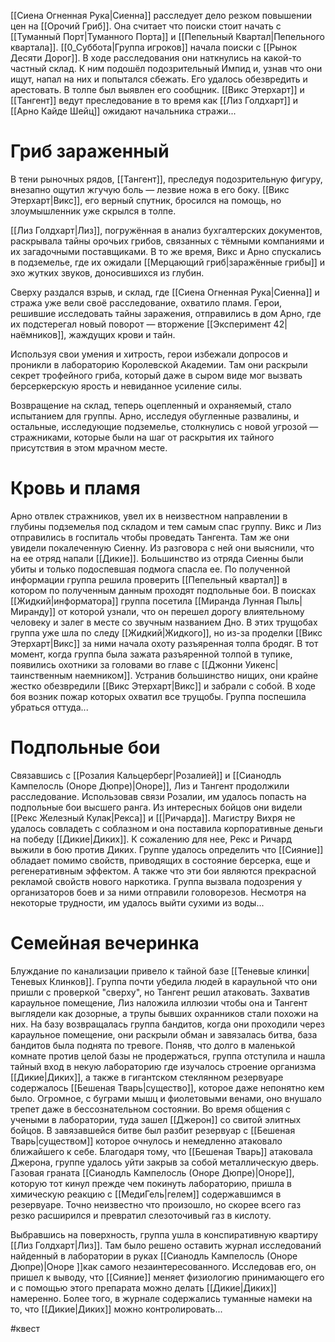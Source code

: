 [[Сиена Огненная Рука|Сиенна]] расследует дело резком повышении цен на [[Орочий Гриб]]. Она считает что поиски стоит начать с [[Туманный Порт|Туманного Порта]]  и [[Пепельный Квартал|Пепельного квартала]].
 [[0_Суббота|Группа игроков]] начала поиски с [[Рынок Десяти Дорог]]. В ходе расследования они наткнулись на какой-то частный склад. К ним подошёл подозрительный Импид и, узнав что они ищут, напал на них и попытался сбежать. Его удалось обезвредить и арестовать. В толпе был выявлен его сообщник. [[Викс Этерхарт]] и [[Тангент]] ведут преследование в то время как [[Лиз Голдхарт]] и [[Арно Кайде Шейц]] ожидают начальника стражи...

# Гриб зараженный
В тени рыночных рядов, [[Тангент]], преследуя подозрительную фигуру, внезапно ощутил жгучую боль — лезвие ножа в его боку. [[Викс Этерхарт|Викс]], его верный спутник, бросился на помощь, но злоумышленник уже скрылся в толпе.

[[Лиз Голдхарт|Лиз]], погружённая в анализ бухгалтерских документов, раскрывала тайны орочьих грибов, связанных с тёмными компаниями и их загадочными поставщиками. В то же время, Викс и Арно спускались в подземелье, где их ожидали [[Мерцающий гриб|заражённые грибы]] и эхо жутких звуков, доносившихся из глубин.

Сверху раздался взрыв, и склад, где [[Сиена Огненная Рука|Сиенна]] и стража уже вели своё расследование, охватило пламя. Герои, решившие исследовать тайны заражения, отправились в дом Арно, где их подстерегал новый поворот — вторжение [[Эксперимент 42|наёмников]], жаждущих крови и тайн.

Используя свои умения и хитрость, герои избежали допросов и проникли в лабораторию Королевской Академии. Там они раскрыли секрет трофейного гриба, который даже в сыром виде мог вызвать берсеркерскую ярость и невиданное усиление силы.

Возвращение на склад, теперь оцепленный и охраняемый, стало испытанием для группы. Арно, исследуя обугленные развалины, и остальные, исследующие подземелье, столкнулись с новой угрозой — стражниками, которые были на шаг от раскрытия их тайного присутствия в этом мрачном месте.

# Кровь и пламя
Арно отвлек стражников, увел их в неизвестном направлении в глубины подземелья под складом и тем самым спас группу.
Викс и Лиз отправились в госпиталь чтобы проведать Тангента. Там же они увидели покалеченную Сиенну. Из разговора с ней они выяснили, что на ее отряд напали [[Дикие]]. Большинство из отряда Сиенны были убиты и только подоспевшая подмога спасла ее.
По полученной информации группа решила проверить [[Пепельный квартал]] в котором по полученным данным проходят подпольные бои. В поисках [[Жидкий|информатора]] группа посетила [[Миранда Лунная Пыль|Миранду]] от которой узнали, что он перешел дорогу влиятельному человеку и залег в месте со звучным названием Дно. В этих трущобах группа уже шла по следу [[Жидкий|Жидкого]], но из-за проделки [[Викс Этерхарт|Викс]] за ними начала охоту разъяренная толпа бродяг. В тот момент, когда группа была зажата разъяренной толпой в тупике, появились охотники за головами во главе с [[Джонни Уикенс|таинственным наемником]]. Устранив большинство нищих, они крайне жестко обезвредили [[Викс Этерхарт|Викс]] и забрали с собой. В ходе боя возник пожар которых охватил все трущобы. Группа поспешила убраться оттуда...


# Подпольные бои

Связавшись с [[Розалия Кальцерберг|Розалией]] и [[Сианодль Кампелосль (Оноре Дюпре)|Оноре]], Лиз и Тангент продолжили расследование. 
Использовав связи Розалии, им удалось попасть на подпольные бои высшего ранга. Из интересных бойцов они видели [[Рекс Железный Кулак|Рекса]] и [[|Ричарда]]. Магистру Вихря не удалось совладеть с соблазном и она поставила корпоративные деньги на победу [[Дикие|Диких]]. К сожалению для нее, Рекс и Ричард выжили в бою против Диких. Группе удалось определить что [[Сияние]] обладает помимо свойств, приводящих в состояние берсерка, еще и регенеративным эффектом. А также что эти бои являются прекрасной рекламой свойств нового наркотика. Группа вызвала подозрения у организаторов боев и за ними отправили головорезов. Несмотря на некоторые трудности, им удалось выйти сухими из воды...


# Семейная вечеринка
Блуждание по канализации привело к тайной базе [[Теневые клинки|Теневых Клинков]]. Группа почти убедила людей в караульной что они пришли с проверкой "сверху", но Тангент решил атаковать. 
Захватив караульное помещение, Лиз наложила иллюзии чтобы она и Тангент выглядели как дозорные, а трупы бывших охранников стали похожи на них. На базу возвращалась группа бандитов, когда они проходили через караульное помещение, они раскрыли обман и завязалась битва, база бандитов была поднята по тревоге.
Поняв, что долго в маленькой комнате против целой базы не продержаться, группа отступила и нашла тайный вход в некую лабораторию где изучалось строение организма [[Дикие|Диких]], а также в гигантском стеклянном резервуаре содержалось [[Бешеная Тварь|существо]], которое даже непонятно кем было. Огромное, с буграми мышц и фиолетовыми венами, оно внушало трепет даже в бессознательном состоянии. Во время общения с учеными в лаборатории, туда зашел [[Джерон]] со свитой элитных бойцов. 
В завязавшейся битве был разбит резервуар с [[Бешеная Тварь|существом]] которое очнулось и немедленно атаковало ближайшего к себе. Благодаря тому, что [[Бешеная Тварь]] атаковала Джерона, группе удалось уйти закрыв за собой металлическую дверь. Газовая граната [[Сианодль Кампелосль (Оноре Дюпре)|Оноре]], которую тот кинул прежде чем покинуть лабораторию, пришла в химическую реакцию с [[МедиГель|гелем]] содержавшимся в резервуаре. Точно неизвестно что произошло, но скорее всего газ резко расширился и превратил слезоточивый газ в кислоту.

Выбравшись на поверхность, группа ушла в конспиративную квартиру [[Лиз Голдхарт|Лиз]]. Там было решено оставить журнал исследований найденный в лаборатории в руках [[Сианодль Кампелосль (Оноре Дюпре)|Оноре ]]как самого незаинтересованного. Исследовав его, он пришел к выводу, что [[Сияние]] меняет физиологию принимающего его и с помощью этого препарата можно делать [[Дикие|Диких]] намеренно. Более того, в журнале содержались туманные намеки на то, что [[Дикие|Диких]] можно контролировать...


#квест